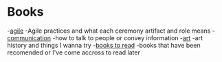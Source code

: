 

# Books

-[agile](/agile)
  -Agile practices and what each ceremony artifact and role means
-[communication](/communication)
  -how to talk to people or convey information
-[art](/art)
  -art history and things I wanna try
-[books to read](/toRead)
  -books that have been recomended or I've come accross to read later

